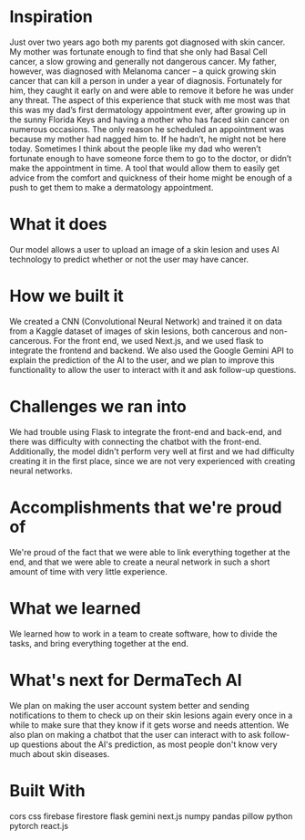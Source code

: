 # Inspiration
Just over two years ago both my parents got diagnosed with skin cancer. My mother was fortunate enough to find that she only had Basal Cell cancer, a slow growing and generally not dangerous cancer. My father, however, was diagnosed with Melanoma cancer – a quick growing skin cancer that can kill a person in under a year of diagnosis. Fortunately for him, they caught it early on and were able to remove it before he was under any threat. The aspect of this experience that stuck with me most was that this was my dad’s first dermatology appointment ever, after growing up in the sunny Florida Keys and having a mother who has faced skin cancer on numerous occasions. The only reason he scheduled an appointment was because my mother had nagged him to. If he hadn’t, he might not be here today. Sometimes I think about the people like my dad who weren’t fortunate enough to have someone force them to go to the doctor, or didn’t make the appointment in time. A tool that would allow them to easily get advice from the comfort and quickness of their home might be enough of a push to get them to make a dermatology appointment.

# What it does
Our model allows a user to upload an image of a skin lesion and uses AI technology to predict whether or not the user may have cancer.

# How we built it
We created a CNN (Convolutional Neural Network) and trained it on data from a Kaggle dataset of images of skin lesions, both cancerous and non-cancerous. For the front end, we used Next.js, and we used flask to integrate the frontend and backend. We also used the Google Gemini API to explain the prediction of the AI to the user, and we plan to improve this functionality to allow the user to interact with it and ask follow-up questions.

# Challenges we ran into
We had trouble using Flask to integrate the front-end and back-end, and there was difficulty with connecting the chatbot with the front-end. Additionally, the model didn't perform very well at first and we had difficulty creating it in the first place, since we are not very experienced with creating neural networks.

# Accomplishments that we're proud of
We're proud of the fact that we were able to link everything together at the end, and that we were able to create a neural network in such a short amount of time with very little experience.

# What we learned
We learned how to work in a team to create software, how to divide the tasks, and bring everything together at the end.

# What's next for DermaTech AI
We plan on making the user account system better and sending notifications to them to check up on their skin lesions again every once in a while to make sure that they know if it gets worse and needs attention. We also plan on making a chatbot that the user can interact with to ask follow-up questions about the AI's prediction, as most people don't know very much about skin diseases.

# Built With
cors
css
firebase
firestore
flask
gemini
next.js
numpy
pandas
pillow
python
pytorch
react.js
